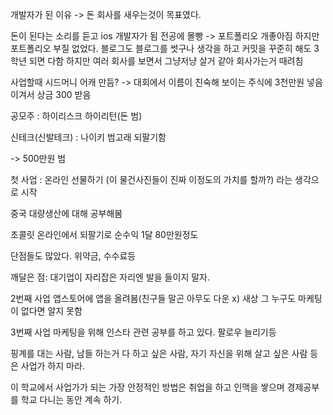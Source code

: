 개발자가 된 이유 -> 돈
회사를 새우는것이 목표였다.

돈이 된다는 소리를 듣고 ios 개발자가 됨
전공에 몰빵 -> 포트폴리오 개좋아짐
하지만 포트폴리오 부질 없었다. 블로그도 블로그를 썻구나 생각을 하고 커밋을 꾸준히 해도 3학년 되면 다함
하지만 여러 회사를 보면서 그냥저냥 살거 같아 회사가는거 때려침

사업할때 시드머니 어캐 만듬? -> 대회에서 이름이 친숙해 보이는 주식에 3천만원 넣음 이겨서 상금 300 받음 

공모주 : 하이리스크 하이리턴(돈 범)

신테크(신발테크) : 나이키 범고래 되팔기함

-> 500만원 범

첫 사업
: 온라인 선물하기 (이 물건사진들이 진짜 이정도의 가치를 할까?) 라는 생각으로 시작

중국 대량생산에 대해 공부해봄 

초콜릿 온라인에서 되팔기로 순수익 1달 80만원정도

단점들도 많았다. 위약금, 수수료등

깨달은 점: 대기업이 자리잡은 자리엔 발을 들이지 말자.

2번째 사업
앱스토어에 앱을 올려봄(친구들 말곤 아무도 다운 x)
새상 그 누구도 마케팅이 없다면 알지 못함

3번째 사업
마케팅을 위해 인스타 관련 공부를 하고 있다.
팔로우 늘리기등


핑계를 대는 사람, 남들 하는거 다 하고 싶은 사람, 자기 자신을 위해 살고 싶은 사람 등은 사업가 하지 마라.

이 학교에서 사업가가 되는 가장 안정적인 방법은 
취업을 하고 인맥을 쌓으며 경제공부를 학교 다니는 동안 계속 하기.


